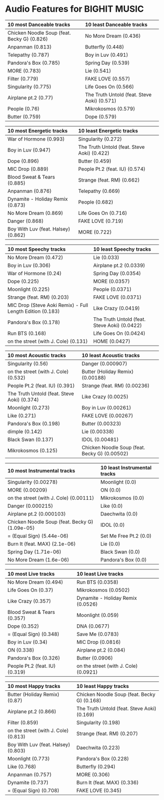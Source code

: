 # Audio Features for BIGHIT MUSIC
| 10 most Danceable tracks | 10 least Danceable tracks |
|:---|:---|
| Chicken Noodle Soup (feat. Becky G) (0.826) | No More Dream (0.436) |
| Anpanman (0.813) | Butterfly (0.448) |
| Telepathy (0.787) | Boy in Luv (0.491) |
| Pandora's Box (0.785) | Spring Day (0.539) |
| MORE (0.783) | Lie (0.541) |
| Filter (0.779) | FAKE LOVE (0.557) |
| Singularity (0.775) | Life Goes On (0.566) |
| Airplane pt.2 (0.77) | The Truth Untold (feat. Steve Aoki) (0.571) |
| People (0.76) | Mikrokosmos (0.579) |
| Butter (0.759) | Dope (0.579) |

| 10 most Energetic tracks | 10 least Energetic tracks |
|:---|:---|
| War of Hormone (0.993) | Singularity (0.272) |
| Boy in Luv (0.947) | The Truth Untold (feat. Steve Aoki) (0.422) |
| Dope (0.896) | Butter (0.459) |
| MIC Drop (0.889) | People Pt.2 (feat. IU) (0.574) |
| Blood Sweat & Tears (0.885) | Strange (feat. RM) (0.662) |
| Anpanman (0.876) | Telepathy (0.669) |
| Dynamite - Holiday Remix (0.873) | People (0.682) |
| No More Dream (0.869) | Life Goes On (0.716) |
| Danger (0.868) | FAKE LOVE (0.719) |
| Boy With Luv (feat. Halsey) (0.862) | MORE (0.722) |

| 10 most Speechy tracks | 10 least Speechy tracks |
|:---|:---|
| No More Dream (0.472) | Lie (0.033) |
| Boy in Luv (0.306) | Airplane pt.2 (0.0339) |
| War of Hormone (0.24) | Spring Day (0.0354) |
| Dope (0.225) | MORE (0.0357) |
| Moonlight (0.225) | People (0.0371) |
| Strange (feat. RM) (0.203) | FAKE LOVE (0.0371) |
| MIC Drop (Steve Aoki Remix) - Full Length Edition (0.183) | Like Crazy (0.0419) |
| Pandora's Box (0.178) | The Truth Untold (feat. Steve Aoki) (0.0422) |
| Run BTS (0.168) | Life Goes On (0.0424) |
| on the street (with J. Cole) (0.131) | HOME (0.0427) |

| 10 most Acoustic tracks | 10 least Acoustic tracks |
|:---|:---|
| Singularity (0.56) | Danger (0.000907) |
| on the street (with J. Cole) (0.532) | Butter (Holiday Remix) (0.00188) |
| People Pt.2 (feat. IU) (0.391) | Strange (feat. RM) (0.00236) |
| The Truth Untold (feat. Steve Aoki) (0.374) | Like Crazy (0.0025) |
| Moonlight (0.273) | Boy in Luv (0.00261) |
| Like (0.271) | FAKE LOVE (0.00267) |
| Pandora's Box (0.198) | Butter (0.00323) |
| dimple (0.142) | Lie (0.00338) |
| Black Swan (0.137) | IDOL (0.00481) |
| Mikrokosmos (0.125) | Chicken Noodle Soup (feat. Becky G) (0.00502) |

| 10 most Instrumental tracks | 10 least Instrumental tracks |
|:---|:---|
| Singularity (0.00278) | Moonlight (0.0) |
| MORE (0.00209) | ON (0.0) |
| on the street (with J. Cole) (0.00111) | Mikrokosmos (0.0) |
| Danger (0.000215) | Like (0.0) |
| Airplane pt.2 (0.000103) | Daechwita (0.0) |
| Chicken Noodle Soup (feat. Becky G) (1.09e-05) | IDOL (0.0) |
| = (Equal Sign) (5.44e-06) | Set Me Free Pt.2 (0.0) |
| Burn It (feat. MAX) (2.1e-06) | Lie (0.0) |
| Spring Day (1.71e-06) | Black Swan (0.0) |
| No More Dream (1.6e-06) | Pandora's Box (0.0) |

| 10 most Live tracks | 10 least Live tracks |
|:---|:---|
| No More Dream (0.494) | Run BTS (0.0358) |
| Life Goes On (0.37) | Mikrokosmos (0.0502) |
| Like Crazy (0.357) | Dynamite - Holiday Remix (0.0526) |
| Blood Sweat & Tears (0.357) | Moonlight (0.059) |
| Dope (0.352) | DNA (0.0677) |
| = (Equal Sign) (0.348) | Save Me (0.0783) |
| Boy in Luv (0.34) | MIC Drop (0.0816) |
| ON (0.338) | Airplane pt.2 (0.084) |
| Pandora's Box (0.326) | Butter (0.0906) |
| People Pt.2 (feat. IU) (0.319) | on the street (with J. Cole) (0.0921) |

| 10 most Happy tracks | 10 least Happy tracks |
|:---|:---|
| Butter (Holiday Remix) (0.87) | Chicken Noodle Soup (feat. Becky G) (0.168) |
| Airplane pt.2 (0.866) | The Truth Untold (feat. Steve Aoki) (0.169) |
| Filter (0.859) | Singularity (0.198) |
| on the street (with J. Cole) (0.813) | Strange (feat. RM) (0.207) |
| Boy With Luv (feat. Halsey) (0.803) | Daechwita (0.223) |
| Moonlight (0.773) | Pandora's Box (0.228) |
| Like (0.768) | Butterfly (0.294) |
| Anpanman (0.757) | MORE (0.306) |
| Dynamite (0.737) | Burn It (feat. MAX) (0.336) |
| = (Equal Sign) (0.708) | FAKE LOVE (0.345) |
